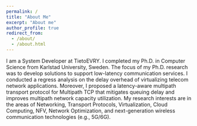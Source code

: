 ```yaml
---
permalink: /
title: "About Me"
excerpt: "About me"
author_profile: true
redirect_from: 
  - /about/
  - /about.html
---
```

I am a System Developer at TietoEVRY. I completed my Ph.D. in Computer Science from Karlstad University, Sweden. The focus of my Ph.D. 
research was to develop solutions to support low-latency communication services. I conducted a regress analysis on the delay overhead of virtualizing telecom network applications. Moreover, I proposed a latency-aware multipath transport protocol for Multipath TCP that mitigates queuing delay and improves multipath network capacity utilization. My research interests are in the areas of Networking, Transport Protocols, Virtualization, Cloud Computing, NFV, Network Optimization, and next-generation wireless communication technologies (e.g., 5G/6G). 
